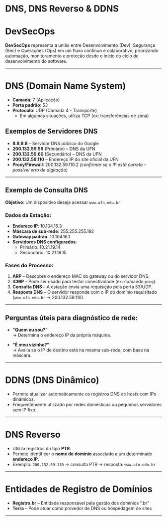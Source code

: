 # DNS, DNS Reverso & DDNS 

# DevSecOps

**DevSecOps** representa a união entre Desenvolvimento (Dev), Segurança (Sec) e Operações (Ops) em um fluxo contínuo e colaborativo, priorizando automação, monitoramento e proteção desde o início do ciclo de desenvolvimento do software.

---

# DNS (Domain Name System)

- **Camada**: 7 (Aplicação)
- **Porta padrão**: 53
- **Protocolo**: UDP (Camada 4 - Transporte)  
  - Em algumas situações, utiliza TCP (ex: transferências de zona)

## Exemplos de Servidores DNS

- **8.8.8.8** – Servidor DNS público do Google
- **200.132.59.59** (Primário) – DNS da UFN
- **200.132.59.60** (Secundário) – DNS da UFN
- **200.132.59.110** – Endereço IP do site oficial da UFN
- **Proxy/Firewall**: 200.132.59.110.2 *(confirmar se o IP está correto – possível erro de digitação)*

---

## Exemplo de Consulta DNS

**Objetivo**: Um dispositivo deseja acessar `www.ufn.edu.br`

### Dados da Estação:

- **Endereço IP**: 10.104.16.3  
- **Máscara de sub-rede**: 255.255.255.192  
- **Gateway padrão**: 10.104.16.1  
- **Servidores DNS configurados**:
  - Primário: 10.21.19.14
  - Secundário: 10.21.19.15

### Fases do Processo:

1. **ARP** – Descobre o endereço MAC do gateway ou do servidor DNS.
2. **ICMP** – Pode ser usado para testar conectividade (ex: comando `ping`).
3. **Consulta DNS** – A estação envia uma requisição pela porta 53/UDP.
4. **Resposta DNS** – O servidor responde com o IP do domínio requisitado (`www.ufn.edu.br` → 200.132.59.110).

---

## Perguntas úteis para diagnóstico de rede:

- **"Quem eu sou?"**  
  → Determina o endereço IP da própria máquina.

- **"É meu vizinho?"**  
  → Avalia se o IP de destino está na mesma sub-rede, com base na máscara.

---

# DDNS (DNS Dinâmico)

- Permite atualizar automaticamente os registros DNS de hosts com IPs dinâmicos.
- Frequentemente utilizado por redes domésticas ou pequenos servidores sem IP fixo.

---

# DNS Reverso

- Utiliza registros do tipo **PTR**.
- Permite identificar o **nome de domínio** associado a um determinado **endereço IP**.
- Exemplo: `200.132.59.110` → consulta PTR → resposta: `www.ufn.edu.br`

---

# Entidades de Registro de Domínios

- **Registro.br** – Entidade responsável pela gestão dos domínios ".br"
- **Terra** – Pode atuar como provedor de DNS ou hospedagem de sites

---
